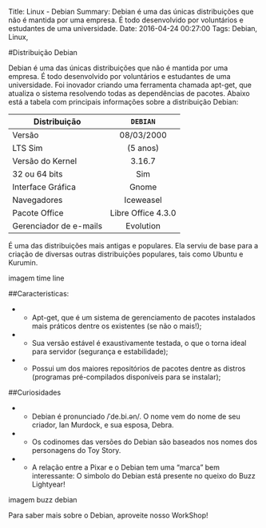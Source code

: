 Title: Linux - Debian
Summary: Debian é uma das únicas distribuições que não é mantida por uma empresa. É todo desenvolvido por voluntários e estudantes de uma universidade.
Date: 2016-04-24 00:27:00
Tags: Debian, Linux,

#Distribuição Debian

Debian é uma das únicas distribuições que não é mantida por uma empresa. É todo desenvolvido por voluntários e estudantes de uma universidade. Foi inovador criando uma ferramenta chamada apt-get, que atualiza o sistema resolvendo todas as dependências de pacotes. 
Abaixo está a tabela com principais informações sobre a distribuição Debian:

Distribuição | `DEBIAN`
| ------------- |:-------------:|
Versão | 08/03/2000
LTS Sim | (5 anos)
Versão do Kernel | 3.16.7
32 ou 64 bits | Sim
Interface Gráfica | Gnome
Navegadores | Iceweasel
Pacote Office | Libre Office 4.3.0
Gerenciador de e-mails | Evolution

É uma das distribuições mais antigas e populares. Ela serviu de base para a criação de diversas outras distribuições populares, tais como Ubuntu e Kurumin.

imagem time line<p> </p>

##Caracteristicas:<p> </p>

* - Apt-get, que é um sistema de gerenciamento de pacotes instalados mais práticos dentre os existentes (se não o mais!);
* - Sua versão estável é exaustivamente testada, o que o torna ideal para servidor (segurança e estabilidade);
* - Possui um dos maiores repositórios de pacotes dentre as distros (programas pré-compilados disponíveis para se instalar);

<p> </p>
 
##Curiosidades<p> </p>

 * + Debian é pronunciado /ˈde.bi.ən/. O nome vem do nome de seu criador, Ian Murdock, e sua esposa, Debra.
 
 * + Os codinomes das versões do Debian são baseados nos nomes dos personagens do Toy Story.
 
 * + A relação entre a Pixar e o Debian tem uma “marca” bem interessante: O simbolo do Debian está presente no queixo do Buzz Lightyear!
 
<p> </p>
 
imagem buzz debian

Para saber mais sobre o Debian, aproveite nosso WorkShop!
